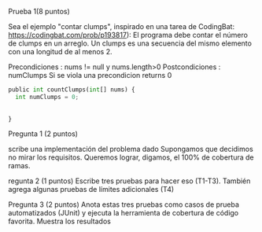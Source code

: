Prueba 1(8 puntos)

Sea el ejemplo "contar clumps", inspirado en una tarea de CodingBat: https://codingbat.com/prob/p193817):
El programa debe contar el número de clumps en un arreglo. Un clumps es una secuencia del mismo elemento
con una longitud de al menos 2.

Precondiciones : nums != null y nums.length>0
Postcondiciones : numClumps 
Si se viola una precondicion returns 0


```python
public int countClumps(int[] nums) {
  int numClumps = 0;
  
  
}
```

Pregunta 1 (2 puntos)

scribe una implementación del problema dado
Supongamos que decidimos no mirar los requisitos. Queremos lograr, digamos, el 100% de cobertura de
ramas.


regunta 2 (1 puntos) Escribe tres pruebas para hacer eso (T1-T3). También agrega algunas pruebas de
límites adicionales (T4)

Pregunta 3 (2 puntos) Anota estas tres pruebas como casos de prueba automatizados (JUnit) y ejecuta la
herramienta de cobertura de código favorita. Muestra los resultados
